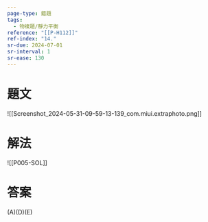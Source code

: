 ```yaml
---
page-type: 錯題
tags:
  - 物複題/靜力平衡
reference: "[[P-H112]]"
ref-index: "14."
sr-due: 2024-07-01
sr-interval: 1
sr-ease: 130
---
```

# 題文
![[Screenshot_2024-05-31-09-59-13-139_com.miui.extraphoto.png]]
# 解法
![[P005-SOL]]
# 答案
(A)(D)(E)